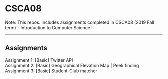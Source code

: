 # CSCA08

Note: This repos. includes assignments completed in CSCA08 (2019 Fall term) - Introduction to Computer Science I
***
## Assignments
Assignment 1: [Basic] Twitter API<br/>
Assignment 2: [Basic] Geographical Elevation Map | Peek finding<br/>
Assignment 3: [Basic] Student-Club matcher<br/>
